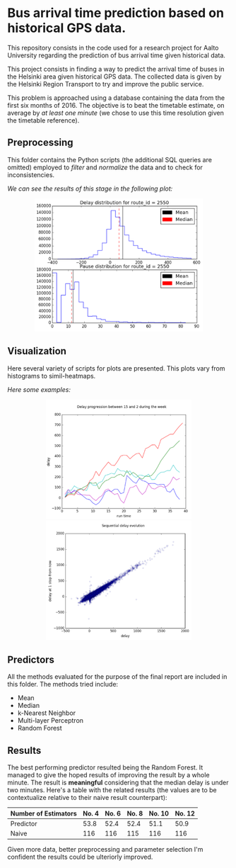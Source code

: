 # Bus arrival time prediction based on historical GPS data.
This repository consists in the code used for a research project for Aalto University regarding the prediction of bus arrival time given historical data.

This project consists in finding a way to predict the arrival time of buses in the Helsinki area given historical GPS data. The collected data is given by the Helsinki Region Transport to try and improve the public service.

This problem is approached using a database containing the data from the first six months of 2016.
The objective is to beat the timetable estimate, on average by _at least one minute_ (we chose to use this time resolution given the timetable reference).

## Preprocessing
This folder contains the Python scripts (the additional SQL queries are omitted) employed to _filter_ and _normalize_ the data and to check for inconsistencies.

_We can see the results of this stage in the following plot:_

<p align="center">
  <img src="/images/dist_plot.png" width="380" height="300">
</p>

## Visualization
Here several variety of scripts for plots are presented. This plots vary from histograms to simil-heatmaps.

_Here some examples:_

<p align="center">
  <img src="/images/vis_delay.png" width="330" height="270">
  <img src="/images/seq_delay_evo.png" width="330" height="270">
</p>

## Predictors
All the methods evaluated for the purpose of the final report are included in this folder. The methods tried include:
- Mean
- Median
- k-Nearest Neighbor
- Multi-layer Perceptron
- Random Forest

## Results

The best performing predictor resulted being the Random Forest. It managed to give the hoped results of improving the result by a whole minute. The result is __meaningful__ considering that the median delay is under two minutes. Here's a table with the related results (the values are to be contextualize relative to their naive result counterpart):


| Number of Estimators | No. 4 | No. 6 | No. 8 | No. 10 | No. 12 |
|----------------------|-------|-------|-------|--------|--------|
| Predictor            | 53.8  | 52.4  | 52.4  | 51.1   | 50.9   |
| Naive                | 116   | 116   | 115   | 116    | 116    |

Given more data, better preprocessing and parameter selection I'm confident the results could be ulteriorly improved.  
